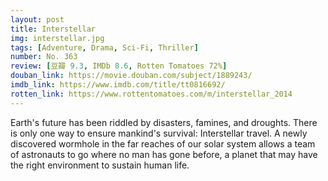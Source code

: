 ```yaml
---
layout: post 
title: Interstellar
img: interstellar.jpg
tags: [Adventure, Drama, Sci-Fi, Thriller]
number: No. 363
review: [豆瓣 9.3, IMDb 8.6, Rotten Tomatoes 72%]
douban_link: https://movie.douban.com/subject/1889243/
imdb_link: https://www.imdb.com/title/tt0816692/
rotten_link: https://www.rottentomatoes.com/m/interstellar_2014
---
```


Earth's future has been riddled by disasters, famines, and droughts. There is only one way to ensure mankind's survival: Interstellar travel. A newly discovered wormhole in the far reaches of our solar system allows a team of astronauts to go where no man has gone before, a planet that may have the right environment to sustain human life.